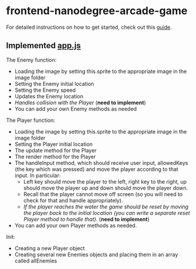 frontend-nanodegree-arcade-game
===============================


For detailed instructions on how to get started, check out this [guide](https://docs.google.com/document/d/1v01aScPjSWCCWQLIpFqvg3-vXLH2e8_SZQKC8jNO0Dc/pub?embedded=true).


## Implemented [app.js](https://github.com/nick511/frontend-nanodegree-arcade-game/blob/master/js/app.js)

The Enemy function:

- Loading the image by setting this.sprite to the appropriate image in the image folder
- Setting the Enemy initial location
- Setting the Enemy speed
- Updates the Enemy location
- *Handles collision with the Player* (**need to implement**)
- You can add your own Enemy methods as needed


The Player function:
- Loading the image by setting this.sprite to the appropriate image in the image folder
- Setting the Player initial location
- The update method for the Player
- The render method for the Player
- The handleInput method, which should receive user input, allowedKeys (the key which was pressed) and move the player according to that input. In particular:
  - Left key should move the player to the left, right key to the right, up should move the player up and down should move the player down.
  - Recall that the player cannot move off screen (so you will need to check for that and handle appropriately).
  - *If the player reaches the water the game should be reset by moving the player back to the initial location (you can write a separate reset Player method to handle that).*  (**need to implement**)
- You can add your own Player methods as needed.


Init:
- Creating a new Player object
- Creating several new Enemies objects and placing them in an array called allEnemies